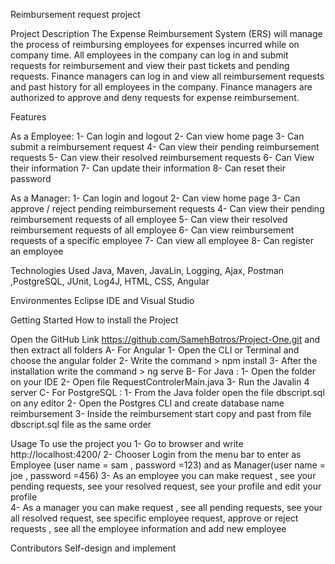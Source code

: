 Reimbursement request project

Project Description
The Expense Reimbursement System (ERS) will manage the process of reimbursing employees for expenses incurred while on company time. 
All employees in the company can log in and submit requests for reimbursement and view their past tickets and pending requests. 
Finance managers can log in and view all reimbursement requests and past history for all employees in the company. 
Finance managers are authorized to approve and deny requests for expense reimbursement.

Features

As a Employee:
1-	Can login and logout
2-	Can view home page
3-	Can submit a reimbursement request
4-	Can view their pending reimbursement requests
5-	Can view their resolved  reimbursement requests
6-	Can View their information
7-	Can update their information
8-	Can reset their password

As a Manager:
1-	Can login and logout
2-	Can view home page
3-	Can approve / reject pending reimbursement requests
4-	Can view their pending reimbursement requests of all employee
5-	Can view their resolved  reimbursement requests of all employee
6-	Can view reimbursement requests of a specific employee 
7-	Can view all employee
8-	Can register an employee 

Technologies Used
Java, Maven, JavaLin, Logging, Ajax, Postman ,PostgreSQL, JUnit, Log4J, HTML, CSS, Angular

Environmentes
Eclipse IDE and Visual Studio

Getting Started
How to install the Project

Open the GitHub Link https://github.com/SamehBotros/Project-One.git and then extract all folders
A- For Angular 
1-	Open the CLI or Terminal and choose the angular folder
2-	Write the command  > npm install
3-	After the installation write the command > ng serve
B- For Java : 
1-	Open the folder on your IDE
2-	Open file RequestControlerMain.java
3-	Run the Javalin 4 server
C- For PostgreSQL :
1-	From the Java folder open the file dbscript.sql on any editor 
2-	Open the Postgres CLI and create database name reimbursement
3-	Inside the reimbursement start copy and past from file dbscript.sql file as the same order

Usage
To use the project you 
1-	Go to browser and write http://localhost:4200/ 
2-	Chooser Login from the menu bar to enter as Employee (user name = sam , password =123) and as Manager(user name = joe , password =456)
3-	As an employee you can make request , see your pending requests, see your resolved request, see your profile and edit your profile  
4-	As a manager you can make request , see all pending requests, see your all resolved request, see specific employee request, approve or reject requests , see all the employee information and add new employee


Contributors
Self-design and implement

